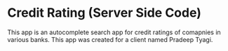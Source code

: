 # Credit Rating (Server Side Code)
 This app is an autocomplete search app for credit ratings of comapnies in various banks. This app was created for a client named Pradeep Tyagi.
